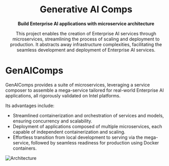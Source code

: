 <div align="center">

# Generative AI Comps

<p align="center">
<b>Build Enterprise AI applications with microservice architecture</b>
</p>

This project enables the creation of Enterprise AI services through microservices, streamlining the process of scaling and deployment to production. It abstracts away infrastructure complexities, facilitating the seamless development and deployment of Enterprise AI services.

<div align="left">

# GenAIComps

GenAIComps provides a suite of microservices, leveraging a service composer to assemble a mega-service tailored for real-world Enterprise AI applications, all rigorously validated on Intel platforms.

Its advantages include:

- Streamlined containerization and orchestration of services and models, ensuring concurrency and scalability.
- Deployment of applications composed of multiple microservices, each capable of independent containerization and scaling.
- Effortless transition from local development to serving via the mega-service, followed by seamless readiness for production using Docker containers.

![Architecture](https://i.imgur.com/SuPqzOi.png)

